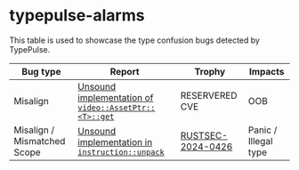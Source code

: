 # typepulse-alarms
This table is used to showcase the type confusion bugs detected by TypePulse.

| Bug type  | Report | Trophy | Impacts |
| ------------- | ------------- | -------- | ---------- |
| Misalign  | [Unsound implementation of `video::AssetPtr::<T>::get`](https://github.com/sciter-sdk/rust-sciter/issues/143)  | RESERVERED CVE | OOB |
| Misalign / Mismatched Scope  | [Unsound implementation in `instruction::unpack`](https://github.com/solana-labs/solana-program-library/issues/5243#issuecomment-2566105089)  | [RUSTSEC-2024-0426](https://rustsec.org/advisories/RUSTSEC-2024-0426.html) | Panic / Illegal type |
